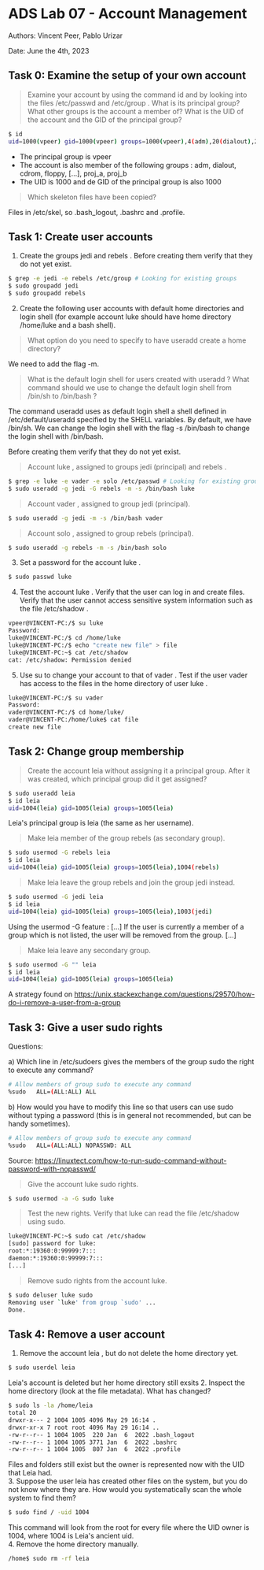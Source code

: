 # ADS Lab 07 - Account Management

Authors: Vincent Peer, Pablo Urizar

Date: June the 4th, 2023


## Task 0: Examine the setup of your own account

> Examine your account by using the command id and by looking into the files /etc/passwd and /etc/group . What is its principal group? What other groups is the account a member of? What is the UID of the account and the GID of the principal group?

```sh
$ id  
uid=1000(vpeer) gid=1000(vpeer) groups=1000(vpeer),4(adm),20(dialout),24(cdrom),25(floppy),27(sudo),29(audio),30(dip),44(video),46(plugdev),116(netdev),1001(proj_a),1002(proj_b)  
```
- The principal group is vpeer
- The account is also member of the following groups : adm, dialout, cdrom, floppy, [...], proj_a, proj_b
- The UID is 1000 and de GID of the principal group is also 1000

> Which skeleton files have been copied?

Files in /etc/skel, so .bash_logout, .bashrc and .profile.

## Task 1: Create user accounts

1. Create the groups jedi and rebels . Before creating them verify that they do not yet exist.

```sh
$ grep -e jedi -e rebels /etc/group # Looking for existing groups
$ sudo groupadd jedi
$ sudo groupadd rebels
```

2. Create the following user accounts with default home directories and login shell (for example account luke should have home directory /home/luke and a bash shell).

> What option do you need to specify to have useradd create a home directory? 

We need to add the flag -m.

> What is the default login shell for users created with useradd ? What command should we use to change the default login shell from /bin/sh to /bin/bash ?

The command useradd uses as default login shell a shell defined in /etc/default/useradd specified by the SHELL variables. By default, we have /bin/sh. We can change the login shell with the flag -s /bin/bash to change the login shell with /bin/bash.

Before creating them verify that they do not yet exist.

> Account luke , assigned to groups jedi (principal) and rebels .

```sh
$ grep -e luke -e vader -e solo /etc/passwd # Looking for existing groups
$ sudo useradd -g jedi -G rebels -m -s /bin/bash luke
```

> Account vader , assigned to group jedi (principal).

```sh
$ sudo useradd -g jedi -m -s /bin/bash vader
```

> Account solo , assigned to group rebels (principal).

```sh
$ sudo useradd -g rebels -m -s /bin/bash solo
```

3. Set a password for the account luke .

```sh
$ sudo passwd luke
```

4. Test the account luke . Verify that the user can log in and create files. Verify that the user cannot access sensitive system information such as the file /etc/shadow .

```sh
vpeer@VINCENT-PC:/$ su luke
Password:
luke@VINCENT-PC:/$ cd /home/luke
luke@VINCENT-PC:/$ echo "create new file" > file
luke@VINCENT-PC:~$ cat /etc/shadow
cat: /etc/shadow: Permission denied
```

5. Use su to change your account to that of vader . Test if the user vader has access to the files in the home directory of user luke .

```sh
luke@VINCENT-PC:/$ su vader
Password:
vader@VINCENT-PC:/$ cd home/luke/
vader@VINCENT-PC:/home/luke$ cat file
create new file
```

## Task 2: Change group membership

>  Create the account leia without assigning it a principal group. After it was created, which principal group did it get assigned?

```sh
$ sudo useradd leia
$ id leia
uid=1004(leia) gid=1005(leia) groups=1005(leia)
```
Leia's principal group is leia (the same as her username).
> Make leia member of the group rebels (as secondary group).

```sh
$ sudo usermod -G rebels leia
$ id leia
uid=1004(leia) gid=1005(leia) groups=1005(leia),1004(rebels)
```

> Make leia leave the group rebels and join the group jedi instead.

```sh
$ sudo usermod -G jedi leia
$ id leia
uid=1004(leia) gid=1005(leia) groups=1005(leia),1003(jedi)
```
Using the usermod -G feature : [...] If the user is currently a member of a group which is not listed, the user will be removed from the group. [...]
> Make leia leave any secondary group.

```sh
$ sudo usermod -G "" leia
$ id leia
uid=1004(leia) gid=1005(leia) groups=1005(leia)
```
A strategy found on https://unix.stackexchange.com/questions/29570/how-do-i-remove-a-user-from-a-group
## Task 3: Give a user sudo rights

Questions:

a) Which line in /etc/sudoers gives the members of the group sudo the right to execute any command?
```sh
# Allow members of group sudo to execute any command
%sudo   ALL=(ALL:ALL) ALL
```


b) How would you have to modify this line so that users can use sudo without typing a password (this is in general not recommended, but can be handy sometimes).
```sh
# Allow members of group sudo to execute any command
%sudo   ALL=(ALL:ALL) NOPASSWD: ALL
```
Source: https://linuxtect.com/how-to-run-sudo-command-without-password-with-nopasswd/
> Give the account luke sudo rights.

```sh
$ sudo usermod -a -G sudo luke
```

> Test the new rights. Verify that luke can read the file /etc/shadow using sudo.

```sh
luke@VINCENT-PC:~$ sudo cat /etc/shadow
[sudo] password for luke:
root:*:19360:0:99999:7:::
daemon:*:19360:0:99999:7:::
[...]
```

> Remove sudo rights from the account luke.

```sh
$ sudo deluser luke sudo
Removing user `luke' from group `sudo' ...
Done.
```

## Task 4: Remove a user account

1. Remove the account leia , but do not delete the home directory yet.
```sh
$ sudo userdel leia
```
Leia's account is deleted but her home directory still exsits
2. Inspect the home directory (look at the file metadata). What has changed?
```sh
$ sudo ls -la /home/leia
total 20
drwxr-x--- 2 1004 1005 4096 May 29 16:14 .
drwxr-xr-x 7 root root 4096 May 29 16:14 ..
-rw-r--r-- 1 1004 1005  220 Jan  6  2022 .bash_logout
-rw-r--r-- 1 1004 1005 3771 Jan  6  2022 .bashrc
-rw-r--r-- 1 1004 1005  807 Jan  6  2022 .profile
```
Files and folders still exist but the owner is represented now with the UID that Leia had.  
3. Suppose the user leia has created other files on the system, but you do not know where they are. How would you systematically scan the whole system to find them?
```sh
$ sudo find / -uid 1004
```
This command will look from the root for every file where the UID owner is 1004, where 1004 is Leia's ancient uid.  
4. Remove the home directory manually.
```sh
/home$ sudo rm -rf leia
```